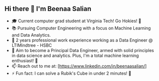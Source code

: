 ## Hi there 👋 I'm Beenaa Salian

<!--
**Beenaa99/Beenaa99** is a ✨ _special_ ✨ repository because its `README.md` (this file) appears on your GitHub profile.

Here are some ideas to get you started:
-->
- 🎓 Current computer grad student at Virginia Tech! Go Hokies! 🦃
- 📚 Pursuing Computer Engineering with a focus on Machine Learning and Data Analytics.
- 💼 2 years professional work experience working as a Data Engineer @ LTIMindtree - HSBC
- 🚀 Aim to become a Principal Data Engineer, armed with solid principles in data science and analytics.
  Plus, I'm a total machine learning enthusiast! 🤖
- 📫 Reach out to me at: [https://www.linkedin.com/in/beenaasalian/]
- ⚡ Fun fact: I can solve a Rubik's Cube in under 2 minutes! 🧩
